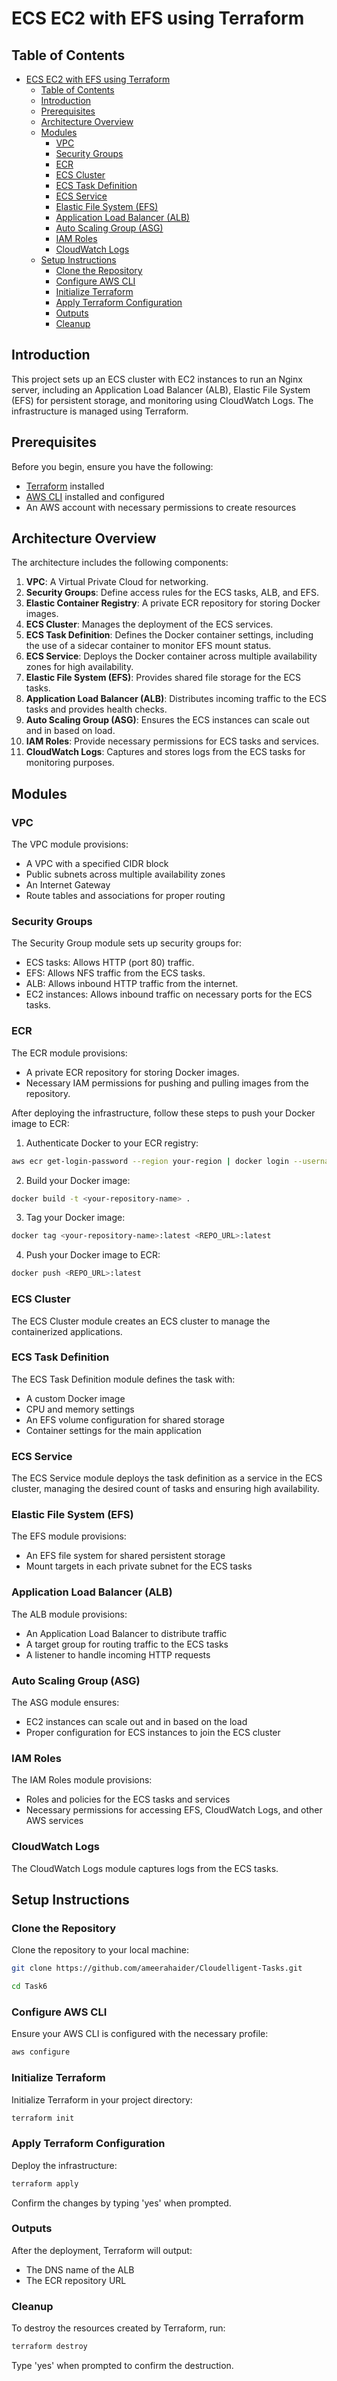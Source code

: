 # ECS EC2 with EFS using Terraform

## Table of Contents
- [ECS EC2 with EFS using Terraform](#ecs-ec2-with-efs-using-terraform)
  - [Table of Contents](#table-of-contents)
  - [Introduction](#introduction)
  - [Prerequisites](#prerequisites)
  - [Architecture Overview](#architecture-overview)
  - [Modules](#modules)
    - [VPC](#vpc)
    - [Security Groups](#security-groups)
    - [ECR](#ecr)
    - [ECS Cluster](#ecs-cluster)
    - [ECS Task Definition](#ecs-task-definition)
    - [ECS Service](#ecs-service)
    - [Elastic File System (EFS)](#elastic-file-system-efs)
    - [Application Load Balancer (ALB)](#application-load-balancer-alb)
    - [Auto Scaling Group (ASG)](#auto-scaling-group-asg)
    - [IAM Roles](#iam-roles)
    - [CloudWatch Logs](#cloudwatch-logs)
  - [Setup Instructions](#setup-instructions)
    - [Clone the Repository](#clone-the-repository)
    - [Configure AWS CLI](#configure-aws-cli)
    - [Initialize Terraform](#initialize-terraform)
    - [Apply Terraform Configuration](#apply-terraform-configuration)
    - [Outputs](#outputs)
    - [Cleanup](#cleanup)

## Introduction

This project sets up an ECS cluster with EC2 instances to run an Nginx server, including an Application Load Balancer (ALB), Elastic File System (EFS) for persistent storage, and monitoring using CloudWatch Logs. The infrastructure is managed using Terraform.

## Prerequisites

Before you begin, ensure you have the following:

- [Terraform](https://www.terraform.io/downloads.html) installed
- [AWS CLI](https://aws.amazon.com/cli/) installed and configured
- An AWS account with necessary permissions to create resources

## Architecture Overview

The architecture includes the following components:

1. **VPC**: A Virtual Private Cloud for networking.
2. **Security Groups**: Define access rules for the ECS tasks, ALB, and EFS.
3. **Elastic Container Registry**: A private ECR repository for storing Docker images.
4. **ECS Cluster**: Manages the deployment of the ECS services.
5. **ECS Task Definition**: Defines the Docker container settings, including the use of a sidecar container to monitor EFS mount status.
6. **ECS Service**: Deploys the Docker container across multiple availability zones for high availability.
7. **Elastic File System (EFS)**: Provides shared file storage for the ECS tasks.
8. **Application Load Balancer (ALB)**: Distributes incoming traffic to the ECS tasks and provides health checks.
9. **Auto Scaling Group (ASG)**: Ensures the ECS instances can scale out and in based on load.
10. **IAM Roles**: Provide necessary permissions for ECS tasks and services.
11. **CloudWatch Logs**: Captures and stores logs from the ECS tasks for monitoring purposes.

## Modules

### VPC

The VPC module provisions:

- A VPC with a specified CIDR block
- Public subnets across multiple availability zones
- An Internet Gateway
- Route tables and associations for proper routing

### Security Groups

The Security Group module sets up security groups for:

- ECS tasks: Allows HTTP (port 80) traffic.
- EFS: Allows NFS traffic from the ECS tasks.
- ALB: Allows inbound HTTP traffic from the internet.
- EC2 instances: Allows inbound traffic on necessary ports for the ECS tasks.

### ECR

The ECR module provisions:

- A private ECR repository for storing Docker images.
- Necessary IAM permissions for pushing and pulling images from the repository.

After deploying the infrastructure, follow these steps to push your Docker image to ECR:

1. Authenticate Docker to your ECR registry:
```bash
aws ecr get-login-password --region your-region | docker login --username AWS --password-stdin <REPO_URL>
```

2. Build your Docker image:
```bash
docker build -t <your-repository-name> .
```

3. Tag your Docker image:
```bash
docker tag <your-repository-name>:latest <REPO_URL>:latest
```

4. Push your Docker image to ECR:
```bash
docker push <REPO_URL>:latest
```

### ECS Cluster

The ECS Cluster module creates an ECS cluster to manage the containerized applications.

### ECS Task Definition

The ECS Task Definition module defines the task with:

- A custom Docker image
- CPU and memory settings
- An EFS volume configuration for shared storage
- Container settings for the main application

### ECS Service

The ECS Service module deploys the task definition as a service in the ECS cluster, managing the desired count of tasks and ensuring high availability.

### Elastic File System (EFS)

The EFS module provisions:

- An EFS file system for shared persistent storage
- Mount targets in each private subnet for the ECS tasks

### Application Load Balancer (ALB)

The ALB module provisions:

- An Application Load Balancer to distribute traffic
- A target group for routing traffic to the ECS tasks
- A listener to handle incoming HTTP requests

### Auto Scaling Group (ASG)

The ASG module ensures:

- EC2 instances can scale out and in based on the load
- Proper configuration for ECS instances to join the ECS cluster

### IAM Roles

The IAM Roles module provisions:

- Roles and policies for the ECS tasks and services
- Necessary permissions for accessing EFS, CloudWatch Logs, and other AWS services

### CloudWatch Logs

The CloudWatch Logs module captures logs from the ECS tasks.

## Setup Instructions

### Clone the Repository

Clone the repository to your local machine:

```sh
git clone https://github.com/ameerahaider/Cloudelligent-Tasks.git
```

```sh
cd Task6
```

### Configure AWS CLI

Ensure your AWS CLI is configured with the necessary profile:

```sh
aws configure
```

### Initialize Terraform

Initialize Terraform in your project directory:

```sh
terraform init
```

### Apply Terraform Configuration

Deploy the infrastructure:

```sh
terraform apply
```

Confirm the changes by typing 'yes' when prompted.

### Outputs
After the deployment, Terraform will output:
- The DNS name of the ALB
- The ECR repository URL

### Cleanup

To destroy the resources created by Terraform, run:

```sh
terraform destroy
```

Type 'yes' when prompted to confirm the destruction.